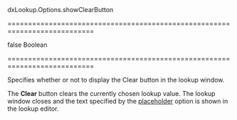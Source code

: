 <!--id-->dxLookup.Options.showClearButton<!--/id-->
===========================================================================
<!--default-->false<!--/default-->
<!--type-->Boolean<!--/type-->
===========================================================================

<!--shortDescription-->
Specifies whether or not to display the Clear button in the lookup window.
<!--/shortDescription-->

<!--fullDescription-->
The **Clear** button clears the currently chosen lookup value. The lookup window closes and the text specified by the [placeholder](/Documentation/ApiReference/UI_Widgets/dxLookup/Configuration/#placeholder) option is shown in the lookup editor.


<!--/fullDescription-->